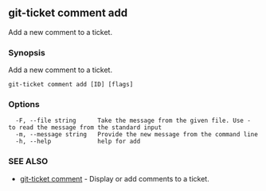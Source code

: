 ## git-ticket comment add

Add a new comment to a ticket.

### Synopsis

Add a new comment to a ticket.

```
git-ticket comment add [ID] [flags]
```

### Options

```
  -F, --file string      Take the message from the given file. Use - to read the message from the standard input
  -m, --message string   Provide the new message from the command line
  -h, --help             help for add
```

### SEE ALSO

* [git-ticket comment](git-ticket_comment.md)	 - Display or add comments to a ticket.

